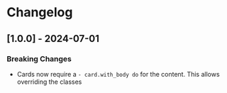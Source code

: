 # Changelog

## [1.0.0] - 2024-07-01
### Breaking Changes
- Cards now require a `- card.with_body do` for the content. This allows overriding the classes


